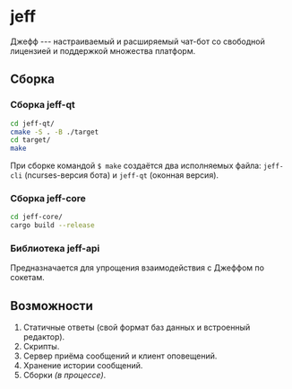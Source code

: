 # jeff

Джефф --- настраиваемый и расширяемый чат-бот со свободной лицензией и поддержкой множества платформ.

## Сборка

### Сборка jeff-qt

```bash
cd jeff-qt/
cmake -S . -B ./target
cd target/
make
```

При сборке командой `$ make` создаётся два исполняемых файла: `jeff-cli` (ncurses-версия бота) и `jeff-qt` (оконная версия).

### Сборка jeff-core

```bash
cd jeff-core/
cargo build --release
```

### Библиотека jeff-api

Предназначается для упрощения взаимодействия с Джеффом по сокетам.

## Возможности

1. Статичные ответы (свой формат баз данных и встроенный редактор).
2. Скрипты.
3. Сервер приёма сообщений и клиент оповещений.
4. Хранение истории сообщений.
5. Сборки *(в процессе)*.

